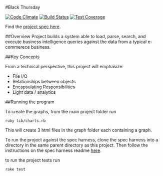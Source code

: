 #Black Thursday

[![Code Climate](https://codeclimate.com/github/jwashke/black_thursday/badges/gpa.svg)](https://codeclimate.com/github/jwashke/black_thursday) [![Build Status](https://travis-ci.org/jwashke/black_thursday.svg?branch=master)](https://travis-ci.org/jwashke/black_thursday) [![Test Coverage](https://codeclimate.com/github/jwashke/black_thursday/badges/coverage.svg)](https://codeclimate.com/github/jwashke/black_thursday/coverage)

Find the [project spec here](https://github.com/turingschool/curriculum/blob/master/source/projects/black_thursday.markdown).

##Overview
Project builds a system able to load, parse, search, and execute business intelligence queries against the data from a typical e-commerece business.

##Key Concepts

From a technical perspective, this project will emphasize:

* File I/O
* Relationships between objects
* Encapsulating Responsibilities
* Light data / analytics

##Running the program

To create the graphs, from the main project folder run

    ruby lib/charts.rb

This will create 3 html files in the graph folder each containing a graph.

To run the project against the spec harness, clone the spec harness into a directory in the same parent directory as this project. Then follow the instructions on the spec harness readme [here](https://github.com/turingschool/black_thursday_spec_harness).

to run the project tests run

    rake test

